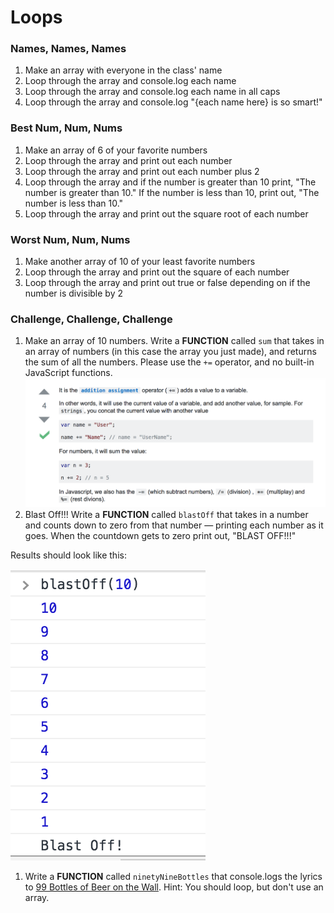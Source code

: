 # Loops

### Names, Names, Names 
1. Make an array with everyone in the class' name
1. Loop through the array and console.log each name
1. Loop through the array and console.log each name in all caps
1. Loop through the array and console.log "{each name here} is so smart!"

### Best Num, Num, Nums
1. Make an array of 6 of your favorite numbers
1. Loop through the array and print out each number
1. Loop through the array and print out each number plus 2
1. Loop through the array and if the number is greater than 10 print, "The number is greater than 10." If the number is less than 10, print out, "The number is less than 10."
1. Loop through the array and print out the square root of each number

### Worst Num, Num, Nums
1. Make another array of 10 of your least favorite numbers
1. Loop through the array and print out the square of each number
1. Loop through the array and print out true or false depending on if the number is divisible by 2

### Challenge, Challenge, Challenge
1. Make an array of 10 numbers. Write a **FUNCTION** called `sum` that takes in an array of numbers (in this case the array you just made), and returns the sum of all the numbers. Please use the `+=` operator, and no built-in JavaScript functions.
  ![Help](images/helper.png)
1. Blast Off!!! Write a **FUNCTION** called `blastOff` that takes in a number and counts down to zero from that number — printing each number as it goes. When the countdown gets to zero print out, "BLAST OFF!!!"  
 
  Results should look like this:  

  ![Results](images/blastoff.png)  

1. Write a **FUNCTION** called `ninetyNineBottles` that console.logs the lyrics to [99 Bottles of Beer on the Wall](http://www.99-bottles-of-beer.net/lyrics.html). Hint: You should loop, but don't use an array. 